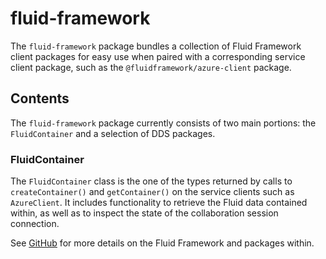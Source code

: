 # fluid-framework

The `fluid-framework` package bundles a collection of Fluid Framework client packages for easy use when paired with a corresponding service client package, such as the `@fluidframework/azure-client` package.

## Contents

The `fluid-framework` package currently consists of two main portions:  the `FluidContainer` and a selection of DDS packages.

### FluidContainer

The `FluidContainer` class is the one of the types returned by calls to `createContainer()` and `getContainer()` on the service clients such as `AzureClient`.  It includes functionality to retrieve the Fluid data contained within, as well as to inspect the state of the collaboration session connection.

See [GitHub](https://github.com/microsoft/FluidFramework) for more details on the Fluid Framework and packages within.
